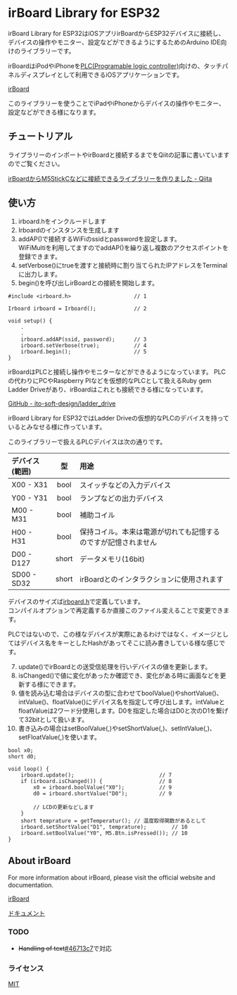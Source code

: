 # irBoard Library for ESP32

irBoard Library for ESP32はiOSアプリirBoardからESP32デバイスに接続し、デバイスの操作やモニター、設定などができるようにするためのArduino IDE向けのライブラリーです。

irBoardはiPodやiPhoneを[PLC(Programable logic controller)](https://ja.wikipedia.org/wiki/プログラマブルロジックコントローラ)向けの、タッチパネルディスプレイとして利用できるiOSアプリケーションです。

[irBoard](https://irboard.itosoft.com)

このライブラリーを使うことでiPadやiPhoneからデバイスの操作やモニター、設定などができる様になります。

## チュートリアル

ライブラリーのインポートやirBoardと接続するまでをQiitの記事に書いていますのでご覧ください。

[irBoardからM5StickCなどに接続できるライブラリーを作りました - Qiita](https://qiita.com/katsuyoshi/items/5c850cd14e8e2ff47b4f)

## 使い方

1. irboard.hをインクルードします
2. Irboardのインスタンスを生成します
3. addAP()で接続するWiFiのssidとpasswordを設定します。  
  WiFiMultiを利用してますのでaddAP()を繰り返し複数のアクセスポイントを登録できます。
4. setVerbose()にtrueを渡すと接続時に割り当てられたIPアドレスをTerminalに出力します。
5. begin()を呼び出しirBoardとの接続を開始します。



```
#include <irboard.h>                    // 1

Irboard irboard = Irboard();            // 2

void setup() {
    .
    .
    irboard.addAP(ssid, password);      // 3
    irboard.setVerbose(true);           // 4
    irboard.begin();                    // 5
}
```

irBoardはPLCと接続し操作やモニターなどができるようになっています。
PLCの代わりにPCやRaspberry PIなどを仮想的なPLCとして扱えるRuby gem Ladder Driveがあり、irBoardはこれとも接続できる様になっています。

[GitHub - ito-soft-design/ladder_drive](https://github.com/ito-soft-design/ladder_drive)

irBoard Library for ESP32ではLadder Driveの仮想的なPLCのデバイスを持っているとみなせる様に作っています。

このライブラリーで扱えるPLCデバイスは次の通りです。

|デバイス(範囲)|型|用途|
|:--|:-:|:--|
|X00 - X31|bool|スイッチなどの入力デバイス|
|Y00 - Y31|bool|ランプなどの出力デバイス|
|M00 - M31|bool|補助コイル|
|H00 - H31|bool|保持コイル。本来は電源が切れても記憶するのですが記憶されません|
|D00 - D127|short|データメモリ(16bit)|
|SD00 - SD32|short|irBoardとのインタラクションに使用されます|

デバイスのサイズば[irboard.h](https://github.com/ito-soft-design/irboard_esp32/blob/master/src/irboard.h#L37)で定義しています。  
コンパイルオプションで再定義するか直接このファイル変えることで変更できます。

PLCではないので、この様なデバイスが実際にあるわけではなく、イメージとしてはデバイス名をキーとしたHashがあってそこに読み書きしている様な感じです。

7. update()でirBoardとの送受信処理を行いデバイスの値を更新します。
8. isChanged()で値に変化があったか確認でき、変化がある時に画面などを更新する様にできます。
9. 値を読み込む場合はデバイスの型に合わせてboolValue()やshortValue()、intValue()、floatValue()にデバイス名を指定して呼び出します。intValueとfloatValueは2ワード分使用します。D0を指定した場合はD0と次のD1を繋げて32bitとして扱います。
10. 書き込みの場合はsetBoolValue(,)やsetShortValue(,)、setIntValue(,)、setFloatValue(,)を使います。

```
bool x0;
short d0;

void loop() {
    irboard.update();                           // 7
    if (irboard.isChanged()) {                  // 8
        x0 = irboard.boolValue("X0");           // 9
        d0 = irboard.shortValue("D0");          // 9

        // LCDの更新などします
    }
    short temprature = getTemperatur(); // 温度取得関数があるとして
    irboard.setShortValue("D1", temprature);        // 10
    irboard.setBoolValue("Y0", M5.Btn.isPressed()); // 10
}

```

## About irBoard

For more information about irBoard, please visit the official website and documentation.  

[irBoard](https://irboard.itosoft.com)

[ドキュメント](https://irboard.itosoft.com/ja/document/document)


### TODO

- <s>Handling of text</s>[#46713c7](https://github.com/ito-soft-design/irboard_esp32/commit/46713c71d39c52da17cc79c82fabd1a6e76b86dd)で対応

### ライセンス

[MIT](https://github.com/ito-soft-design/irboard_esp32/blob/master/LICENSE.txt)
